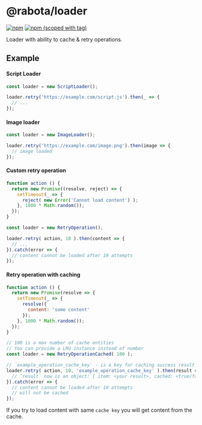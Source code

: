 # @rabota/loader
[![npm](https://img.shields.io/npm/dt/@rabota/loader.svg?style=flat-square)](https://www.npmjs.com/package/@rabota/loader)
[![npm (scoped with tag)](https://img.shields.io/npm/v/@rabota/loader/latest.svg?style=flat-square)](https://www.npmjs.com/package/@rabota/loader)

Loader with ability to cache & retry operations.

## Example

#### Script Loader
```js
const loader = new ScriptLoader();

loader.retry('https://example.com/script.js').then(_ => {
  // ...
});
```

#### Image loader
```js
const loader = new ImageLoader();

loader.retry('https://example.com/image.png').then(image => {
  // image loaded
});
```

#### Custom retry operation
```js
function action () {
  return new Promise((resolve, reject) => {
    setTimeout(_ => {
      reject( new Error('Cannot load content') );
    }, 1000 * Math.random());
  });
}

const loader = new RetryOperation();

loader.retry( action, 10 ).then(content => {
  // ...
}).catch(error => {
  // content cannot be loaded after 10 attempts
});
```

#### Retry operation with caching
```js
function action () {
  return new Promise(resolve => {
    setTimeout(_ => {
      resolve({
        content: 'some content'
      });
    }, 1000 * Math.random());
  });
}

// 100 is a max number of cache entities
// You can provide a LRU instance instead of number
const loader = new RetryOperationCached( 100 );

// `example_operation_cache_key` - is a key for caching success result
loader.retry( action, 10, 'example_operation_cache_key' ).then(result => {
  // `result` now is an object: { item: <your result>, cached: <true/false> }
}).catch(error => {
  // content cannot be loaded after 10 attempts
  // will not be cached
});
```

If you try to load content with same `cache key` you will get content from the cache.
